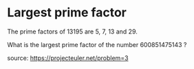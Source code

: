 # Largest prime factor

The prime factors of 13195 are 5, 7, 13 and 29.

What is the largest prime factor of the number 600851475143 ?

source: https://projecteuler.net/problem=3
